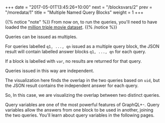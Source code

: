 +++
date = "2017-05-01T13:45:26+10:00"
next = "/blocksvars/2"
prev = "/moredata/1"
title = "Multiple Named Query Blocks"
weight = 1
+++

{{% notice "note" %}}
  From now on, to run the queries, you'll need to have loaded the [million triple movie dataset](/moredata/1/).
{{% /notice %}}

Queries can be issued as multiples.

For queries labelled `q1, ..., qn` issued as a multiple query block, the JSON
result will contain labelled answer blocks `q1, ..., qn` for each query.

If a block is labelled with `var`, no results are returned for that
query.

Queries issued in this way are independent.

The visualization here finds the overlap in the two queries based on
`uid`, but the JSON result contains the independent answer for each query.

So, In this case, we are visualizing the overlap between two distinct
queries.

Query variables are one of the most powerful features of  GraphQL+-.
Query variables allow the answers from one block to be
used in another, joining the two queries.  You'll learn about query variables in the following pages.
